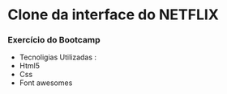 # Clone da interface do NETFLIX 

### Exercício do Bootcamp

- Tecnoligias Utilizadas :
- Html5
- Css
- Font awesomes